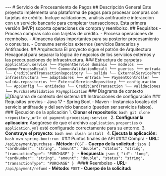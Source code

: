 --- # Servicio de Procesamiento de Pagos ## Descripción General Este proyecto implementa una plataforma de pagos para procesar compras con tarjetas de crédito. Incluye validaciones, análisis antifraude e interacción con un servicio bancario para completar transacciones. Esta primera versión (MVP) soporta operaciones de compra y reembolso. ## Requisitos - Procesa compras solo con tarjetas de crédito. - Procesa operaciones de reembolso. - Almacena datos importantes para su posterior procesamiento o consultas. - Consume servicios externos (servicios Bancarios y Antifraude). ## Arquitectura El proyecto sigue el patrón de Arquitectura Hexagonal para separar la lógica de negocios de los servicios externos y las preocupaciones de infraestructura. ### Estructura de carpetas ``` application.service └── PaymentService dominio └── modelos └── CommonProcessResult └── CommonValidationResult └── puertos └── entrada └── CreditCardTransactionRepository └── salida └── ExternalServicePort infraestructura └── adaptadores └── entrada └── PaymentController └── salida.repositorios └── ExternalServicesRepository └── configuración └── AppConfig └── entidades └── CreditCardTransaction └── validaciones └── PurchaseValidation PayApplication ``` ### Diagrama de contexto ![Diagrama de contexto del sistema](path_to_diagram) ## Instrucciones de configuración ### Requisitos previos - Java 17 - Spring Boot - Maven - Instancias locales del servicio antifraude y del servicio bancario (pueden ser servicios falsos). ### Ejecución de la aplicación 1. **Clonar el repositorio:** ```bash git clone <repository_url> cd payment-processing-service ``` 2. **Configurar la aplicación:** Asegúrese de que el archivo `application.properties` o `application.yml` esté configurado correctamente para su entorno. 3. **Construye el proyecto:** ```bash mvn clean install ``` 4. **Ejecuta la aplicación:** ```bash mvn spring-boot:run ``` ### Puntos finales de API #### Compra - **URL:** `/api/payment/purchase` - **Método:** `POST` - **Cuerpo de la solicitud:** ```json { "cardNumber": "string", "amount": "double", "status": "string", "transactionType": "PURCHASE" } ``` - **Respuesta:** ```json { "id": "long", "cardNumber": "string", "amount": "double", "status": "string", "transactionType": "PURCHASE" } ``` #### Reembolso - **URL:** `/api/payment/refund` - **Método:** `POST` - **Cuerpo de la solicitud:**
